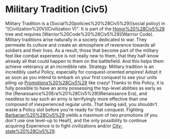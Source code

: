 # Military Tradition (Civ5)

Military Tradition is a [Social%20policies%20%28Civ5%29](social policy) in "[Civilization%20V](Civilization V)". It is part of the [Honor%20%28Civ5%29](Honor) tree and requires [Warrior%20Code%20%28Civ5%29](Warrior Code).
Military traditions arise naturally in a society dedicated to war. They permeate its culture and create an atmosphere of reverence towards all soldiers and their lives. As a result, those that become part of the military feel like combat experience is not really new to them, that they half-know already all that could happen to them on the battlefield. And this helps them achieve veterancy at an incredible rate. 
Strategy.
Military tradition is an incredibly useful Policy, especially for conquest-oriented empires! Adopt it as soon as you intend to embark on your first conquest to see your units piling up [Promotions%20%28Civ5%29](promotions) like crazy! Thanks to this Policy, it is fully possible to have an army possessing the top-level abilities as early as the [Renaissance%20Era%20%28Civ5%29](Renaissance Era), and needless to say such an army is terrifyingly more effective than one composed of inexperienced regular units.
That being said, you shouldn't waste a Policy slot before you're ready for that conquest. Fighting [Barbarian%20%28Civ5%29](Barbarians) yields a maximum of two promotions (if you don't use one level-up to Heal!), and the only possibility to continue acquiring Experience is to fight civilizations and/or [City-state%20%28Civ5%29](City-States). 